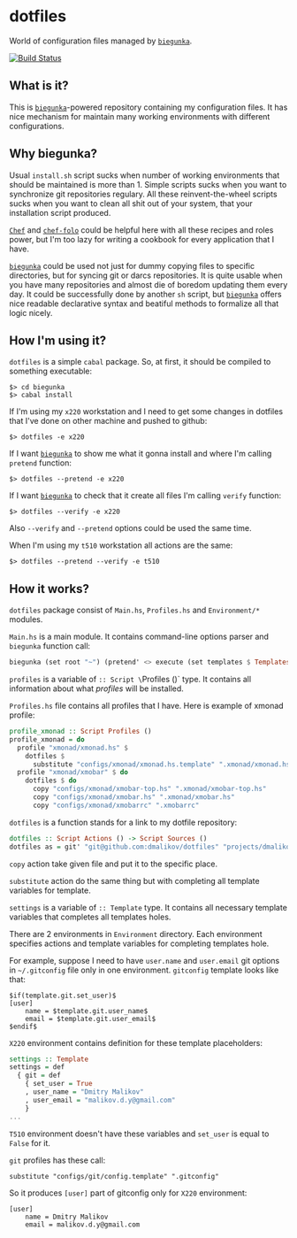 # dotfiles

World of configuration files managed by [`biegunka`][biegunka].

[![Build Status](https://drone.io/github.com/dmalikov/dotfiles/status.png)](https://drone.io/github.com/dmalikov/dotfiles/latest)

## What is it?

This is [`biegunka`][biegunka]-powered repository containing my configuration
files. It has nice mechanism for maintain many working environments with
different configurations.

## Why biegunka?

Usual `install.sh` script sucks when number of working environments that should
be maintained is more than 1. Simple scripts sucks when you want to synchronize
git repositories regulary. All these reinvent-the-wheel scripts sucks when you
want to clean all shit out of your system, that your installation script
produced.

[`Chef`][chef] and
[`chef-folo`][chef-solo] could be helpful here
with all these recipes and roles power, but I'm too lazy for writing a cookbook
for every application that I have.

[`biegunka`][biegunka] could be used not just for dummy copying files to
specific directories, but for syncing git or darcs repositories. It is quite
usable when you have many repositories and almost die of boredom updating them
every day.  It could be successfully done by another `sh` script, but
[`biegunka`][biegunka] offers nice readable declarative syntax and beatiful
methods to formalize all that logic nicely.

## How I'm using it?

`dotfiles` is a simple `cabal` package. So, at first, it should be compiled to
something executable:

```
$> cd biegunka
$> cabal install
```

If I'm using my `x220` workstation and I need to get some changes in dotfiles
that I've done on other machine and pushed to github:

```
$> dotfiles -e x220
```

If I want [`biegunka`][biegunka] to show me what it gonna install and where I'm
calling `pretend` function:

```
$> dotfiles --pretend -e x220
```

If I want [`biegunka`][biegunka] to check that it create all files I'm calling
`verify` function:

```
$> dotfiles --verify -e x220
```

Also `--verify` and `--pretend` options could be used the same time.

When I'm using my `t510` workstation all actions are the same:

```
$> dotfiles --pretend --verify -e t510
```

## How it works?

`dotfiles` package consist of `Main.hs`, `Profiles.hs` and `Environment/*`
modules.

`Main.hs` is a main module. It contains command-line options parser and
`biegunka` function call:

```haskell
biegunka (set root "~") (pretend' <> execute (set templates $ Templates settings') <> verify') profiles'
```

`profiles` is a variable of `:: Script \`Profiles ()` type. It contains all
information about what _profiles_ will be installed.

`Profiles.hs` file contains all profiles that I have. Here is example of xmonad
profile:

```haskell
profile_xmonad :: Script Profiles ()
profile_xmonad = do
  profile "xmonad/xmonad.hs" $
    dotfiles $
      substitute "configs/xmonad/xmonad.hs.template" ".xmonad/xmonad.hs"
  profile "xmonad/xmobar" $ do
    dotfiles $ do
      copy "configs/xmonad/xmobar-top.hs" ".xmonad/xmobar-top.hs"
      copy "configs/xmonad/xmobar.hs" ".xmonad/xmobar.hs"
      copy "configs/xmonad/xmobarrc" ".xmobarrc"
```

`dotfiles` is a function stands for a link to my dotfile repository:

``` haskell
dotfiles :: Script Actions () -> Script Sources ()
dotfiles as = git' "git@github.com:dmalikov/dotfiles" "projects/dmalikov/dotfiles" $ def & actions .~ as
```

`copy` action take given file and put it to the specific place.

`substitute` action do the same thing but with completing all template
variables for template.

`settings` is a variable of `:: Template` type. It contains all necessary
template variables that completes all templates holes.

There are 2 environments in `Environment` directory. Each environment specifies
actions and template variables for completing templates hole.

For example, suppose I need to have `user.name` and `user.email` git options in
`~/.gitconfig` file only in one environment. `gitconfig` template looks like
that:

```
$if(template.git.set_user)$
[user]
    name = $template.git.user_name$
    email = $template.git.user_email$
$endif$
```

`X220` environment contains definition for these template placeholders:

```haskell
settings :: Template
settings = def
  { git = def
    { set_user = True
    , user_name = "Dmitry Malikov"
    , user_email = "malikov.d.y@gmail.com"
    }
...
```

`T510` environment doesn't have these variables and `set_user` is equal to
`False` for it.

`git` profiles has these call:

```
substitute "configs/git/config.template" ".gitconfig"
```

So it produces `[user]` part of gitconfig only for `X220` environment:

```
[user]
    name = Dmitry Malikov
    email = malikov.d.y@gmail.com
```

[biegunka]: https://github.com/biegunka
[chef]: https://github.com/opscode/chef
[chef-solo]: http://docs.opscode.com/chef_solo.html
